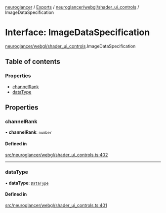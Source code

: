 [neuroglancer](../README.md) / [Exports](../modules.md) / [neuroglancer/webgl/shader\_ui\_controls](../modules/neuroglancer_webgl_shader_ui_controls.md) / ImageDataSpecification

# Interface: ImageDataSpecification

[neuroglancer/webgl/shader_ui_controls](../modules/neuroglancer_webgl_shader_ui_controls.md).ImageDataSpecification

## Table of contents

### Properties

- [channelRank](neuroglancer_webgl_shader_ui_controls.ImageDataSpecification.md#channelrank)
- [dataType](neuroglancer_webgl_shader_ui_controls.ImageDataSpecification.md#datatype)

## Properties

### channelRank

• **channelRank**: `number`

#### Defined in

[src/neuroglancer/webgl/shader_ui_controls.ts:402](https://github.com/ActiveBrainAtlas2/neuroglancer/blob/034b457d/src/neuroglancer/webgl/shader_ui_controls.ts#L402)

___

### dataType

• **dataType**: [`DataType`](../enums/neuroglancer_util_data_type.DataType.md)

#### Defined in

[src/neuroglancer/webgl/shader_ui_controls.ts:401](https://github.com/ActiveBrainAtlas2/neuroglancer/blob/034b457d/src/neuroglancer/webgl/shader_ui_controls.ts#L401)
